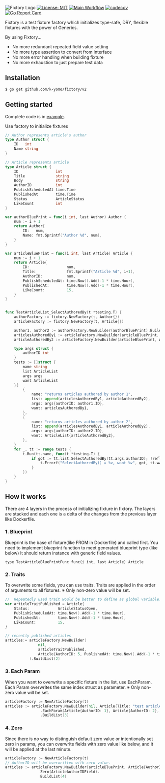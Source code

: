 ![Fixtory Logo](https://user-images.githubusercontent.com/24503508/89726870-a4803980-da5a-11ea-9b84-d06eb73c7fdf.png)
[![License: MIT](https://img.shields.io/badge/License-MIT-blue.svg)](https://github.com/k-yomo/fixtory/blob/master/LICENSE)
[![Main Workflow](https://github.com/k-yomo/fixtory/workflows/Main%20Workflow/badge.svg)](https://github.com/k-yomo/fixtory/actions?query=workflow%3A%22Main+Workflow%22)
[![codecov](https://codecov.io/gh/k-yomo/fixtory/branch/master/graph/badge.svg)](https://codecov.io/gh/k-yomo/fixtory)
[![Go Report Card](https://goreportcard.com/badge/github.com/k-yomo/fixtory)](https://goreportcard.com/report/github.com/k-yomo/fixtory)

Fixtory is a test fixture factory which initializes type-safe, DRY, flexible fixtures with the power of Generics.

By using Fixtory...
- No more redundant repeated field value setting
- No more type assertion to convert from interface
- No more error handling when building fixture
- No more exhaustion to just prepare test data

## Installation
```sh
$ go get github.com/k-yomo/fixtory/v2
```

## Getting started
Complete code is in [example](example).

Use factory to initialize fixtures
```go
// Author represents article's author
type Author struct {
    ID   int
    Name string
}

// Article represents article
type Article struct {
    ID                 int
    Title              string
    Body               string
    AuthorID           int
    PublishScheduledAt time.Time
    PublishedAt        time.Time
    Status             ArticleStatus
    LikeCount          int
}

var authorBluePrint = func(i int, last Author) Author {
	num := i + 1
	return Author{
		ID:   num,
		Name: fmt.Sprintf("Author %d", num),
	}
}

var articleBluePrint = func(i int, last Article) Article {
	num := i + 1
	return Article{
		ID:                 num,
		Title:              fmt.Sprintf("Article %d", i+1),
		AuthorID:           num,
		PublishScheduledAt: time.Now().Add(-1 * time.Hour),
		PublishedAt:        time.Now().Add(-1 * time.Hour),
		LikeCount:          15,
	}
}


func TestArticleList_SelectAuthoredBy(t *testing.T) {
    authorFactory := fixtory.NewFactory(t, Author{})
    articleFactory := fixtory.NewFactory(t, Article{})

    author1, author2 := authorFactory.NewBuilder(authorBluePrint).Build2()
    articlesAuthoredBy1 := articleFactory.NewBuilder(articleBluePrint, Article{AuthorID: author1.ID}).BuildList(4)
    articleAuthoredBy2 := articleFactory.NewBuilder(articleBluePrint, Article{AuthorID: author2.ID}).Build()

    type args struct {
        authorID int
    }
    tests := []struct {
        name string
        list ArticleList
        args args
        want ArticleList
    }{
        {
            name: "returns articles authored by author 1",
            list: append(articlesAuthoredBy1, articleAuthoredBy2),
            args: args{authorID: author1.ID},
            want: articlesAuthoredBy1,
        },
        {
            name: "returns articles authored by author 2",
            list: append(articlesAuthoredBy1, articleAuthoredBy2),
            args: args{authorID: author2.ID},
            want: ArticleList{articleAuthoredBy2},
        },
    }
    for _, tt := range tests {
        t.Run(tt.name, func(t *testing.T) {
            if got := tt.list.SelectAuthoredBy(tt.args.authorID); !reflect.DeepEqual(got, tt.want) {
                t.Errorf("SelectAuthoredBy() = %v, want %v", got, tt.want)
            }
        })
    }
}
```

## How it works
There are 4 layers in the process of initializing fixture in fixtory. 
The layers are stacked and each one is a delta of the changes from the previous layer like Dockerfile.

### 1. Blueprint
Blueprint is the base of fixture(like FROM in Dockerfile) and called first.
You need to implement blueprint function to meet generated blueprint type (like below)
It should return instance with generic field values.
```
type TestArticleBluePrintFunc func(i int, last Article) Article
```

### 2. Traits
To overwrite some fields, you can use traits.
Traits are applied in the order of arguments to all fixtures.
※ Only non-zero value will be set.
```go
//  Repeatedly used trait would be better to define as global variable.
var articleTraitPublished = Article{
	Status:             ArticleStatusOpen,
	PublishScheduledAt: time.Now().Add(-1 * time.Hour),
	PublishedAt:        time.Now().Add(-1 * time.Hour),
	LikeCount:          15,
}

// recently published articles
articles:= articleFactory.NewBuilder(
               nil, 
               articleTraitPublished,
               Article{AuthorID: 5, PublishedAt: time.Now().Add(-1 * time.Minute)},
           ).BuildList(2)
```

### 3. Each Param
When you want to overwrite a specific fixture in the list, use EachParam.
Each Param overwrites the same index struct as parameter.
※ Only non-zero value will be set.
```go
articleFactory := NewArticleFactory(t)
articles := articleFactory.NewBuilder(nil, Article{Title: "test article"})
                .EachParam(Article{AuthorID: 1}, Article{AuthorID: 2}, Article{AuthorID: 2})
                .BuildList(3)
```

### 4. Zero
Since there is no way to distinguish default zero value or intentionally set zero in params,
you can overwrite fields with zero value like below, and it will be applied at the last minute.
```go
articleFactory := NewArticleFactory(t)
// AuthorID will be overwritten with zero value.
articles := articleFactory.NewBuilder(articleBluePrint, Article{AuthorID: author1.ID}).
                Zero(ArticleAuthorIDField).
                BuildList(4)
```
